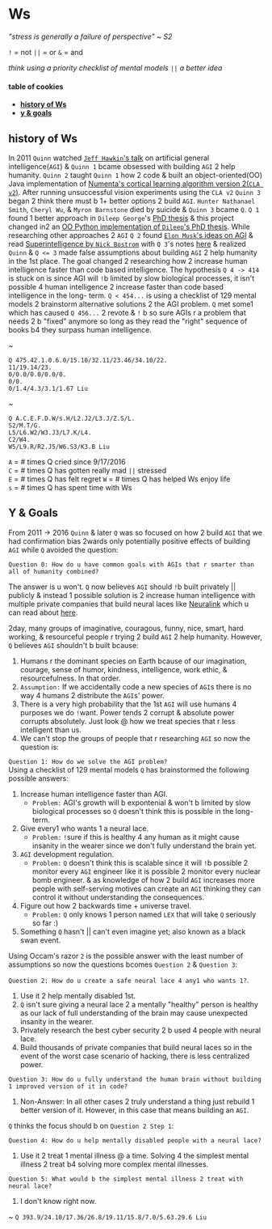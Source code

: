 # Ws

*"stress is generally a failure of perspective" ~ S2*

`!` = not
`||` = or
`&` = and

*think using a priority checklist of mental models `||` a better idea*  

#### table of cookies
- **[history of Ws](#history-of-Ws)**
- **[y & goals](#y--goals)**

## history of Ws

In 2011 `Quinn` watched 
[`Jeff Hawkin`'s talk](https://www.ted.com/talks/jeff_hawkins_on_how_brain_science_will_change_computing) on artificial 
general intelligence(`AGI`) & `Quinn 1` bcame obsessed with building `AGI` 2 help humanity. `Quinn 2` taught `Quinn 1` how 2 
code & built an object-oriented(OO) Java implementation of [Numenta's cortical learning algorithm version 2(`CLA v2`)](https://github.com/WalnutiQ/wAlnut/tree/MARK_II). After running unsuccessful vision experiments using the `CLA v2` `Quinn 3` 
began 2 think there must b 1+ better options 2 build `AGI`. `Hunter Nathanael Smith`, `Cheryl Wu`, & `Myron Barnstone` died by 
suicide & `Quinn 3` bcame `Q`. `Q 1` found 1 better approach in `Dileep George`'s
[PhD thesis](https://github.com/WalnutiQ/papers/blob/master/Dileep_George_PGM/HowTheBrainMightWork.pdf) & this project changed
in2 an [OO Python implementation of `Dileep`'s PhD thesis](https://github.com/WalnutiQ/wAlnut/tree/MARK_III). While 
researching other approaches 2 `AGI` `Q 2` found [`Elon Musk`'s ideas on AGI](https://youtu.be/h0962biiZa4)
& read [Superintelligence by `Nick Bostrom`](https://www.amazon.com/Superintelligence-Dangers-Strategies-Nick-Bostrom/dp/1501227742) 
with `Q 3`'s notes [here](https://github.com/WalnutiQ/wAlnut/issues/345) & realized `Quinn` & `Q <= 3` made false assumptions 
about building `AGI` 2 help humanity in the 1st place. The goal changed 2 researching how 2 increase human 
intelligence faster than code based intelligence. The hypothesis `Q 4 -> 414` is stuck on is since AGI will `!`b limited by 
slow biological processes, it isn't possible 4 human intelligence 2 increase faster than code based intelligence in the long-
term. `Q < 454...` is using a checklist of 129 mental models 2 brainstorm alternative solutions 2 the AGI problem. `Q` met 
some1 which has caused `Q 456...` 2 revote & `!` b so sure AGIs r a problem that needs 2 b "fixed" anymore so long as they 
read the "right" sequence of books b4 they surpass human intelligence.

~
```
Q 475.42.1.0.6.0/15.10/32.11/23.46/34.10/22.
11/19.14/23.
0/0.0/0.0/0.0/0.
0/0.
0/1.4/4.3/3.1/1.67 Liu
```

~ 
```
Q A.C.E.F.D.W/s.H/L2.J2/L3.J/Z.S/L.
S2/M.T/G.
L5/L6.W2/W3.J3/L7.K/L4.
C2/W4.
W5/L9.R/R2.J5/W6.S3/K3.B Liu
```

`A` = # times Q cried since 9/17/2016  
`C` = # times Q has gotten really mad `||` stressed  
`E` = # times Q has felt regret
`W` = # times Q has helped Ws enjoy life  
`s` = # times Q has spent time with Ws

## Y & Goals
From 2011 -> 2016 `Quinn` & later `Q` was so focused on how 2 build `AGI` that we had confirmation bias 2wards only 
potentially positive effects of building `AGI` while `Q` avoided the question:
  
`Question 0: How do u have common goals with AGIs that r smarter than all of humanity combined?`

The answer is u won't. `Q` now believes `AGI` should `!`b built privately || publicly & instead 1 possible solution is 2 
increase human intelligence with multiple private companies that build neural laces like [Neuralink](https://neuralink.com/) 
which u can read about [here](http://waitbutwhy.com/2017/04/neuralink.html).

2day, many groups of imaginative, couragous, funny, nice, smart, hard working, & resourceful people r trying 2 build `AGI` 2 
help humanity. However, `Q` believes `AGI` shouldn't b built bcause:

1. Humans r the dominant species on Earth bcause of our imagination, courage, sense of humor, kindness, intelligence, work 
   ethic, & resourcefulness. In that order.
2. `Assumption:` If we accidentally code a new species of `AGI`s there is no way 4 humans 2 distribute the `AGI`s' power.
3. There is a very high probability that the 1st `AGI` will use humans 4 purposes we do `!`want. Power tends 2 corrupt & 
   absolute power corrupts absolutely. Just look @ how we treat species that r less intelligent than us.
4. We can't stop the groups of people that r researching `AGI` so now the question is:

`Question 1: How do we solve the AGI problem?`  
Using a checklist of 129 mental models `Q` has brainstormed the following possible answers:

1. Increase human intelligence faster than AGI. 
   - `Problem:` AGI's growth will b expontenial & won't b limited by slow biological processes so `Q` doesn't think this is 
     possible in the long-term. 
2. Give every1 who wants 1 a neural lace. 
   - `Problem:` `!`sure if this is healthy 4 any human as it might cause insanity in the wearer since we don't fully
     understand the brain yet. 
3. `AGI` development regulation.
   - `Problem:` `Q` doesn't think this is scalable since it will `!`b possible 2 monitor every `AGI` engineer like it is 
     possible 2 monitor every nuclear bomb engineer. & as knowledge of how 2 build `AGI` increases more people with 
     self-serving motives can create an `AGI` thinking they can control it without understanding the consequences.
4. Figure out how 2 backwards time + universe travel.
   - `Problem:` `Q` only knows 1 person named `LEX` that will take `Q` seriously so far :) 
5. Something `Q` hasn't || can't even imagine yet; also known as a black swan event. 

Using Occam's razor `2` is the possible answer with the least number of assumptions so now the questions bcomes `Question 2` & 
`Question 3`:
  
`Question 2: How do u create a safe neural lace 4 any1 who wants 1?`.

1. Use it 2 help mentally disabled 1st.
2. `Q` isn't sure giving a neural lace 2 a mentally "healthy" person is healthy as our lack of full understanding of the brain 
   may cause unexpected insanity in the wearer.
3. Privately research the best cyber security 2 b used 4 people with neural lace. 
4. Build thousands of private companies that build neural laces so in the event of the worst case scenario of hacking, there 
   is less centralized power.

`Question 3: How do u fully understand the human brain without building 1 improved version of it in code?`

1. Non-Answer: In all other cases 2 truly understand a thing just rebuild 1 better version of it. However, in this case that 
   means building an `AGI`. 

`Q` thinks the focus should b on `Question 2 Step 1`:

`Question 4: How do u help mentally disabled people with a neural lace?`

1. Use it 2 treat 1 mental illness @ a time. Solving 4 the simplest mental illness 2 treat b4 solving more complex mental 
   illnesses.

`Question 5: What would b the simplest mental illness 2 treat with neural lace?`

1. I don't know right now.

~ `Q 393.9/24.10/17.36/26.8/19.11/15.8/7.0/5.63.29.6 Liu`
